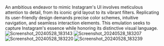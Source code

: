 An ambitious endeavor to mimic Instagram's UI involves meticulous attention to detail, from its iconic grid layout to its vibrant filters. Replicating its user-friendly design demands precise color schemes, intuitive navigation, and seamless interaction elements. This emulation seeks to capture Instagram's essence while honoring its distinctive visual language.
![Screenshot_20240528_183143](https://github.com/vish27981/Netflix/assets/118104336/eeeb3224-4db5-4bef-9e54-fe81c1e2c9bb)
![Screenshot_20240528_183207](https://github.com/vish27981/Netflix/assets/118104336/945e5125-f6e1-4dce-af26-a8e943742c3e)
![Screenshot_20240528_183220](https://github.com/vish27981/Netflix/assets/118104336/c42330a2-e840-4746-b316-aaefdae1fc8a)
![Screenshot_20240528_183239](https://github.com/vish27981/Netflix/assets/118104336/005a33ed-8823-45d5-8175-e2cf35d6b9b5)

